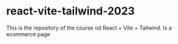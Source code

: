 # react-vite-tailwind-2023
This is the repository of the course od React + Vite + Tailwind. Is a ecommerce page 
